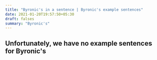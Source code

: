 ```yaml
---
title: "Byronic's in a sentence | Byronic's example sentences"
date: 2021-01-20T19:57:50+05:30
draft: falses
summary: "Byronic's"
---
```

## Unfortunately, we have no example sentences for Byronic's                 
